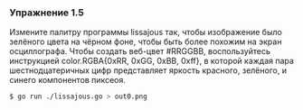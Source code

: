 ### Упражнение 1.5

Измените палитру программы lissajous так, чтобы изображение было зелёного цвета на чёрном фоне,
чтобы быть более похожим на экран осциллографа. Чтобы создать веб-цвет #RRGGBB, воспользуйтесь инструкцией 
color.RGBA{0xRR, 0xGG, 0xBB, 0xff}, в которой каждая пара шестнодцатеричных цифр представляет яркость красного,
зелёного, и синего компонентов пиксеоя.

```bash
$ go run ./lissajous.go > out0.png
```